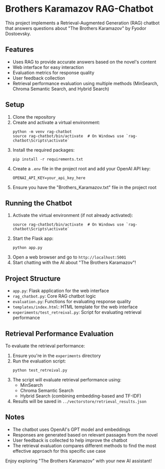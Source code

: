 # Brothers Karamazov RAG-Chatbot

This project implements a Retrieval-Augmented Generation (RAG) chatbot that answers questions about "The Brothers Karamazov" by Fyodor Dostoevsky.

## Features

- Uses RAG to provide accurate answers based on the novel's content
- Web interface for easy interaction
- Evaluation metrics for response quality
- User feedback collection
- Retrieval performance evaluation using multiple methods (MinSearch, Chroma Semantic Search, and Hybrid Search)

## Setup

1. Clone the repository
2. Create and activate a virtual environment:
   ```
   python -m venv rag-chatbot
   source rag-chatbot/bin/activate  # On Windows use `rag-chatbot\Scripts\activate`
   ```
3. Install the required packages:
   ```
   pip install -r requirements.txt
   ```
4. Create a `.env` file in the project root and add your OpenAI API key:
   ```
   OPENAI_API_KEY=your_api_key_here
   ```
5. Ensure you have the "Brothers_Karamazov.txt" file in the project root

## Running the Chatbot

1. Activate the virtual environment (if not already activated):
   ```
   source rag-chatbot/bin/activate  # On Windows use `rag-chatbot\Scripts\activate`
   ```
2. Start the Flask app:
   ```
   python app.py
   ```
3. Open a web browser and go to `http://localhost:5001`
4. Start chatting with the AI about "The Brothers Karamazov"!

## Project Structure

- `app.py`: Flask application for the web interface
- `rag_chatbot.py`: Core RAG chatbot logic
- `evaluation.py`: Functions for evaluating response quality
- `templates/index.html`: HTML template for the web interface
- `experiments/test_retreival.py`: Script for evaluating retrieval performance

## Retrieval Performance Evaluation

To evaluate the retrieval performance:

1. Ensure you're in the `experiments` directory
2. Run the evaluation script:
   ```
   python test_retreival.py
   ```
3. The script will evaluate retrieval performance using:
   - MinSearch
   - Chroma Semantic Search
   - Hybrid Search (combining embedding-based and TF-IDF)
4. Results will be saved in `../vectorstore/retrieval_results.json`

## Notes

- The chatbot uses OpenAI's GPT model and embeddings
- Responses are generated based on relevant passages from the novel
- User feedback is collected to help improve the chatbot
- The retrieval evaluation compares different methods to find the most effective approach for this specific use case

Enjoy exploring "The Brothers Karamazov" with your new AI assistant!
